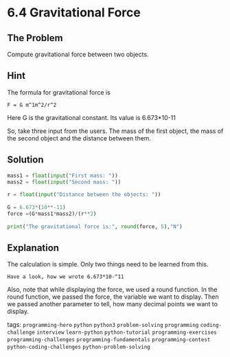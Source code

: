 # 6.4 Gravitational Force

## The Problem
Compute gravitational force between two objects. 

## Hint
The formula for gravitational force is 

`F = G m^1m^2/r^2`

Here G is the gravitational constant. Its value is 6.673*10-11

So, take three input from the users. The mass of the first object, the mass of the second object and the distance between them.  

## Solution

```python
mass1 = float(input("First mass: "))
mass2 = float(input("Second mass: "))
 
r = float(input("Distance between the objects: "))
 
G = 6.673*(10**-11)
force =(G*mass1*mass2)/(r**2)
 
print("The gravitational force is:", round(force, 5),"N")
```
 


## Explanation
The calculation is simple. Only two things need to be learned from this. 

`Have a look, how we wrote 6.673*10-^11`

Also, note that while displaying the force, we used a round function. In the round function, we passed the force, the variable we want to display. Then we passed another parameter to tell, how many decimal points we want to display. 






tags:  `programming-hero`  `python`  `python3`  `problem-solving`  `programming`  `coding-challenge`  `interview`  `learn-python`  `python-tutorial`  `programming-exercises`  `programming-challenges`  `programming-fundamentals`  `programming-contest`  `python-coding-challenges`  `python-problem-solving`